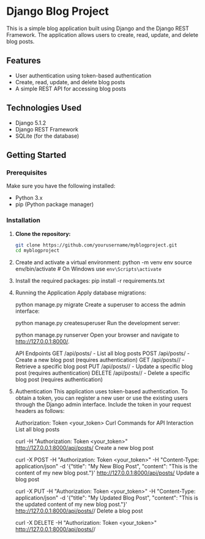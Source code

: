 # Django Blog Project

This is a simple blog application built using Django and the Django REST Framework. The application allows users to create, read, update, and delete blog posts.

## Features

- User authentication using token-based authentication
- Create, read, update, and delete blog posts
- A simple REST API for accessing blog posts

## Technologies Used

- Django 5.1.2
- Django REST Framework
- SQLite (for the database)

## Getting Started

### Prerequisites

Make sure you have the following installed:

- Python 3.x
- pip (Python package manager)

### Installation

1. **Clone the repository:**
   ```bash
   git clone https://github.com/yourusername/myblogproject.git
   cd myblogproject
2. Create and activate a virtual environment:
   python -m venv env
   source env/bin/activate  # On Windows use `env\Scripts\activate`

3. Install the required packages:
   pip install -r requirements.txt

4. Running the Application
   Apply database migrations:

    python manage.py migrate
    Create a superuser to access the admin interface:


    python manage.py createsuperuser
    Run the development server:


    python manage.py runserver
    Open your browser and navigate to http://127.0.0.1:8000/.

    API Endpoints
    GET /api/posts/ - List all blog posts
    POST /api/posts/ - Create a new blog post (requires authentication)
    GET /api/posts/<id>/ - Retrieve a specific blog post
    PUT /api/posts/<id>/ - Update a specific blog post (requires authentication)
    DELETE /api/posts/<id>/ - Delete a specific blog post (requires authentication)

5. Authentication
    This application uses token-based authentication. To obtain a token, you can register a new user or use the       existing users through the Django admin interface. Include the token in your request headers as follows:


    Authorization: Token <your_token>
    Curl Commands for API Interaction
    List all blog posts

    curl -H "Authorization: Token <your_token>" http://127.0.0.1:8000/api/posts/
    Create a new blog post

    curl -X POST -H "Authorization: Token <your_token>" -H "Content-Type: application/json" -d '{"title": "My New       Blog Post", "content": "This is the content of my new blog post."}' http://127.0.0.1:8000/api/posts/
    Update a blog post

    curl -X PUT -H "Authorization: Token <your_token>" -H "Content-Type: application/json" -d '{"title": "My Updated Blog Post", "content": "This is the updated content of my new blog post."}' http://127.0.0.1:8000/api/posts/<id>/
    Delete a blog post
    
    curl -X DELETE -H "Authorization: Token <your_token>" http://127.0.0.1:8000/api/posts/<id>/


